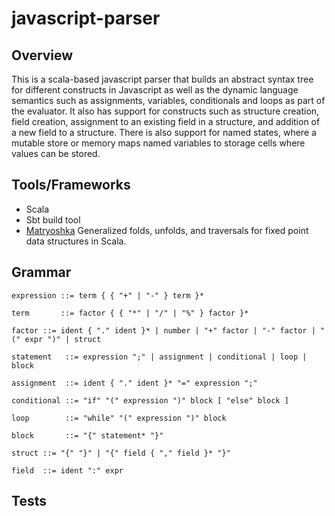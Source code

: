 # javascript-parser

## Overview

This is a scala-based javascript parser that builds an abstract syntax tree for different constructs in Javascript as well as the dynamic language semantics such as assignments, variables, conditionals and loops as part of the evaluator. It also has support for constructs such as structure creation, field creation, assignment to an existing field in a structure, and addition of a new field to a structure. There is also support for named states, where a mutable store or memory maps named variables to storage cells where values can be stored. 

## Tools/Frameworks

- Scala
- Sbt build tool
- [Matryoshka](https://github.com/slamdata/matryoshka) Generalized folds, unfolds, and traversals for fixed point data structures in Scala. 

## Grammar

`expression ::= term { { "+" | "-" } term }*  `   

`term       ::= factor { { "*" | "/" | "%" } factor }* `

`factor ::= ident { "." ident }* | number | "+" factor | "-" factor | "(" expr ")" | struct `

`statement   ::= expression ";" | assignment | conditional | loop | block`

`assignment  ::= ident { "." ident }* "=" expression ";"`

`conditional ::= "if" "(" expression ")" block [ "else" block ]`

`loop        ::= "while" "(" expression ")" block`

`block       ::= "{" statement* "}"`

`struct ::= "{" "}" | "{" field { "," field }* "}"`

`field  ::= ident ":" expr`


## Tests



